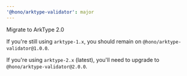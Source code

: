 ```yaml
---
'@hono/arktype-validator': major
---
```


Migrate to ArkType 2.0

If you're still using `arktype-1.x`, you should remain on `@hono/arktype-validator@1.0.0`.

If you're using `arktype-2.x` (latest), you'll need to upgrade to `@hono/arktype-validator@2.0.0`.
